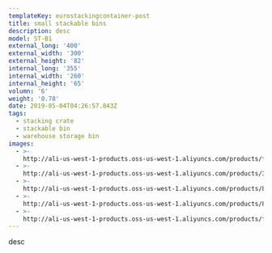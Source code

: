 ```yaml
---
templateKey: eurostackingcontainer-post
title: small stackable bins
description: desc
model: ST-B1
external_long: '400'
external_width: '300'
external_height: '82'
internal_long: '355'
internal_width: '260'
internal_height: '65'
volumn: '6'
weight: '0.78'
date: 2019-05-04T04:26:57.843Z
tags:
  - stacking crate
  - stackable bin
  - warehouse storage bin
images:
  - >-
    http://ali-us-west-1-products.oss-us-west-1.aliyuncs.com/products/f022acb2ab9647dbba3f6247fe16ecca.jpg
  - >-
    http://ali-us-west-1-products.oss-us-west-1.aliyuncs.com/products/30dde27e09ce400bb04eca0a08679bc4.jpg
  - >-
    http://ali-us-west-1-products.oss-us-west-1.aliyuncs.com/products/8213ed0941eb4c118fa69f08bf42acb0.jpg
  - >-
    http://ali-us-west-1-products.oss-us-west-1.aliyuncs.com/products/8efe39a10272482a98535cf90e9541bb.jpg
  - >-
    http://ali-us-west-1-products.oss-us-west-1.aliyuncs.com/products/f7c7c4e7558a49adbd8628b46954e134.jpg
---
```

desc
